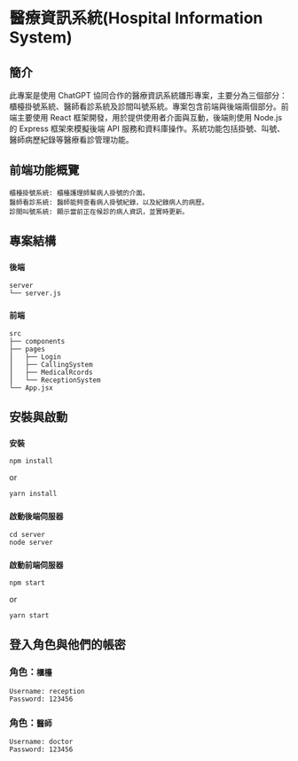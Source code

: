 # 醫療資訊系統(Hospital Information System)

## 簡介

此專案是使用 ChatGPT 協同合作的醫療資訊系統雛形專案，主要分為三個部分：櫃檯掛號系統、醫師看診系統及診間叫號系統。專案包含前端與後端兩個部分。前端主要使用 React 框架開發，用於提供使用者介面與互動，後端則使用 Node.js 的 Express 框架來模擬後端 API 服務和資料庫操作。系統功能包括掛號、叫號、醫師病歷紀錄等醫療看診管理功能。

## 前端功能概覽

```
櫃檯掛號系統: 櫃檯護理師幫病人掛號的介面。
醫師看診系統: 醫師能夠查看病人掛號紀錄，以及紀錄病人的病歷。
診間叫號系統: 顯示當前正在候診的病人資訊，並實時更新。
```

## 專案結構

### `後端`

```
server
└── server.js
```

### `前端`

```
src
├── components
├── pages
⎪   ├── Login
⎪   ├── CallingSystem
⎪   ├── MedicalRcords
⎪   └── ReceptionSystem
└── App.jsx
```

## 安裝與啟動

### `安裝`

```
npm install
```

or

```
yarn install
```

### `啟動後端伺服器`

```
cd server
node server
```

### `啟動前端伺服器`

```
npm start
```

or

```
yarn start
```

## 登入角色與他們的帳密

### 角色：`櫃檯`

    Username: reception
    Password: 123456

### 角色：`醫師`

    Username: doctor
    Password: 123456
